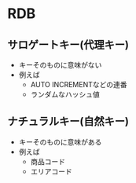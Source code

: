 # RDB

## サロゲートキー(代理キー)

- キーそのものに意味がない
- 例えば
    - AUTO INCREMENTなどの連番
    - ランダムなハッシュ値

## ナチュラルキー(自然キー)

- キーそのものに意味がある
- 例えば
    - 商品コード
    - エリアコード
